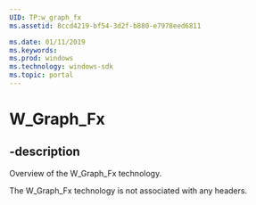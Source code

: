 ```yaml
---
UID: TP:w_graph_fx
ms.assetid: 8ccd4219-bf54-3d2f-b880-e7978eed6811

ms.date: 01/11/2019
ms.keywords: 
ms.prod: windows
ms.technology: windows-sdk
ms.topic: portal
---
```


# W_Graph_Fx

## -description

Overview of the W_Graph_Fx technology.

The W_Graph_Fx technology is not associated with any headers.


